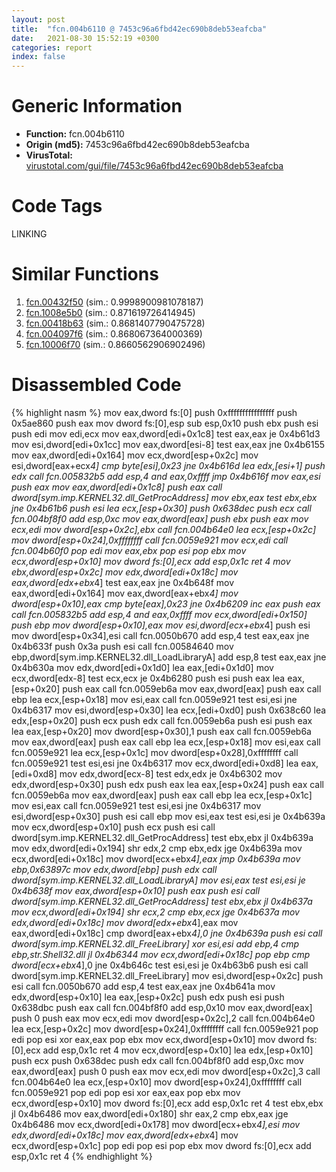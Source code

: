 ```yaml
---
layout: post
title:  "fcn.004b6110 @ 7453c96a6fbd42ec690b8deb53eafcba"
date:   2021-08-30 15:52:19 +0300
categories: report
index: false
---
```


# Generic Information
- **Function:** fcn.004b6110
- **Origin (md5):** 7453c96a6fbd42ec690b8deb53eafcba
- **VirusTotal:** [virustotal.com/gui/file/7453c96a6fbd42ec690b8deb53eafcba][virustotal_ref]

# Code Tags
<span class="tag" id="LINKING">LINKING</span>


# Similar Functions

1. [fcn.00432f50][similar_1_ref] (sim.: 0.9998900981078187)
2. [fcn.1008e5b0][similar_2_ref] (sim.: 0.871619726414945)
3. [fcn.00418b63][similar_3_ref] (sim.: 0.8681407790475728)
4. [fcn.004097f6][similar_4_ref] (sim.: 0.868067364000369)
5. [fcn.10006f70][similar_5_ref] (sim.: 0.8660562906902496)


# Disassembled Code

{% highlight nasm %}
mov eax,dword fs:[0]
push 0xffffffffffffffff
push 0x5ae860
push eax
mov dword fs:[0],esp
sub esp,0x10
push ebx
push esi
push edi
mov edi,ecx
mov eax,dword[edi+0x1c8]
test eax,eax
je 0x4b61d3
mov esi,dword[edi+0x1cc]
mov eax,dword[esi-8]
test eax,eax
jne 0x4b6155
mov eax,dword[edi+0x164]
mov ecx,dword[esp+0x2c]
mov esi,dword[eax+ecx*4]
cmp byte[esi],0x23
jne 0x4b616d
lea edx,[esi+1]
push edx
call fcn.005832b5
add esp,4
and eax,0xffff
jmp 0x4b616f
mov eax,esi
push eax
mov eax,dword[edi+0x1c8]
push eax
call dword[sym.imp.KERNEL32.dll_GetProcAddress]
mov ebx,eax
test ebx,ebx
jne 0x4b61b6
push esi
lea ecx,[esp+0x30]
push 0x638dec
push ecx
call fcn.004bf8f0
add esp,0xc
mov eax,dword[eax]
push ebx
push eax
mov ecx,edi
mov dword[esp+0x2c],ebx
call fcn.004b64e0
lea ecx,[esp+0x2c]
mov dword[esp+0x24],0xffffffff
call fcn.0059e921
mov ecx,edi
call fcn.004b60f0
pop edi
mov eax,ebx
pop esi
pop ebx
mov ecx,dword[esp+0x10]
mov dword fs:[0],ecx
add esp,0x1c
ret 4
mov ebx,dword[esp+0x2c]
mov edx,dword[edi+0x18c]
mov eax,dword[edx+ebx*4]
test eax,eax
jne 0x4b648f
mov eax,dword[edi+0x164]
mov eax,dword[eax+ebx*4]
mov dword[esp+0x10],eax
cmp byte[eax],0x23
jne 0x4b6209
inc eax
push eax
call fcn.005832b5
add esp,4
and eax,0xffff
mov ecx,dword[edi+0x150]
push ebp
mov dword[esp+0x10],eax
mov esi,dword[ecx+ebx*4]
push esi
mov dword[esp+0x34],esi
call fcn.0050b670
add esp,4
test eax,eax
jne 0x4b633f
push 0x3a
push esi
call fcn.00584640
mov ebp,dword[sym.imp.KERNEL32.dll_LoadLibraryA]
add esp,8
test eax,eax
jne 0x4b630a
mov edx,dword[edi+0x1d0]
lea eax,[edi+0x1d0]
mov ecx,dword[edx-8]
test ecx,ecx
je 0x4b6280
push esi
push eax
lea eax,[esp+0x20]
push eax
call fcn.0059eb6a
mov eax,dword[eax]
push eax
call ebp
lea ecx,[esp+0x18]
mov esi,eax
call fcn.0059e921
test esi,esi
jne 0x4b6317
mov esi,dword[esp+0x30]
lea ecx,[edi+0xd0]
push 0x638c60
lea edx,[esp+0x20]
push ecx
push edx
call fcn.0059eb6a
push esi
push eax
lea eax,[esp+0x20]
mov dword[esp+0x30],1
push eax
call fcn.0059eb6a
mov eax,dword[eax]
push eax
call ebp
lea ecx,[esp+0x18]
mov esi,eax
call fcn.0059e921
lea ecx,[esp+0x1c]
mov dword[esp+0x28],0xffffffff
call fcn.0059e921
test esi,esi
jne 0x4b6317
mov ecx,dword[edi+0xd8]
lea eax,[edi+0xd8]
mov edx,dword[ecx-8]
test edx,edx
je 0x4b6302
mov edx,dword[esp+0x30]
push edx
push eax
lea eax,[esp+0x24]
push eax
call fcn.0059eb6a
mov eax,dword[eax]
push eax
call ebp
lea ecx,[esp+0x1c]
mov esi,eax
call fcn.0059e921
test esi,esi
jne 0x4b6317
mov esi,dword[esp+0x30]
push esi
call ebp
mov esi,eax
test esi,esi
je 0x4b639a
mov ecx,dword[esp+0x10]
push ecx
push esi
call dword[sym.imp.KERNEL32.dll_GetProcAddress]
test ebx,ebx
jl 0x4b639a
mov edx,dword[edi+0x194]
shr edx,2
cmp ebx,edx
jge 0x4b639a
mov ecx,dword[edi+0x18c]
mov dword[ecx+ebx*4],eax
jmp 0x4b639a
mov ebp,0x63897c
mov edx,dword[ebp]
push edx
call dword[sym.imp.KERNEL32.dll_LoadLibraryA]
mov esi,eax
test esi,esi
je 0x4b638f
mov eax,dword[esp+0x10]
push eax
push esi
call dword[sym.imp.KERNEL32.dll_GetProcAddress]
test ebx,ebx
jl 0x4b637a
mov ecx,dword[edi+0x194]
shr ecx,2
cmp ebx,ecx
jge 0x4b637a
mov edx,dword[edi+0x18c]
mov dword[edx+ebx*4],eax
mov eax,dword[edi+0x18c]
cmp dword[eax+ebx*4],0
jne 0x4b639a
push esi
call dword[sym.imp.KERNEL32.dll_FreeLibrary]
xor esi,esi
add ebp,4
cmp ebp,str.Shell32.dll
jl 0x4b6344
mov ecx,dword[edi+0x18c]
pop ebp
cmp dword[ecx+ebx*4],0
jne 0x4b646c
test esi,esi
je 0x4b63b6
push esi
call dword[sym.imp.KERNEL32.dll_FreeLibrary]
mov esi,dword[esp+0x2c]
push esi
call fcn.0050b670
add esp,4
test eax,eax
jne 0x4b641a
mov edx,dword[esp+0x10]
lea eax,[esp+0x2c]
push edx
push esi
push 0x638dbc
push eax
call fcn.004bf8f0
add esp,0x10
mov eax,dword[eax]
push 0
push eax
mov ecx,edi
mov dword[esp+0x2c],2
call fcn.004b64e0
lea ecx,[esp+0x2c]
mov dword[esp+0x24],0xffffffff
call fcn.0059e921
pop edi
pop esi
xor eax,eax
pop ebx
mov ecx,dword[esp+0x10]
mov dword fs:[0],ecx
add esp,0x1c
ret 4
mov ecx,dword[esp+0x10]
lea edx,[esp+0x10]
push ecx
push 0x638dec
push edx
call fcn.004bf8f0
add esp,0xc
mov eax,dword[eax]
push 0
push eax
mov ecx,edi
mov dword[esp+0x2c],3
call fcn.004b64e0
lea ecx,[esp+0x10]
mov dword[esp+0x24],0xffffffff
call fcn.0059e921
pop edi
pop esi
xor eax,eax
pop ebx
mov ecx,dword[esp+0x10]
mov dword fs:[0],ecx
add esp,0x1c
ret 4
test ebx,ebx
jl 0x4b6486
mov eax,dword[edi+0x180]
shr eax,2
cmp ebx,eax
jge 0x4b6486
mov ecx,dword[edi+0x178]
mov dword[ecx+ebx*4],esi
mov edx,dword[edi+0x18c]
mov eax,dword[edx+ebx*4]
mov ecx,dword[esp+0x1c]
pop edi
pop esi
pop ebx
mov dword fs:[0],ecx
add esp,0x1c
ret 4
{% endhighlight %}


[similar_1_ref]: /report/fcn.00432f50@3e981d1767f44f5fe2446a49ffe52f4e
[similar_2_ref]: /report/fcn.1008e5b0@2585b133c2e70968905cce13b1fc2654
[similar_3_ref]: /report/fcn.00418b63@ba5ec83721de3ca10b3c9583f3b2c6a1
[similar_4_ref]: /report/fcn.004097f6@418e0921f3a9bd4f5bc0dcc59623b5a1
[similar_5_ref]: /report/fcn.10006f70@4c3818fdf32d89a09257dbc9d3e142ea
[virustotal_ref]: https://www.virustotal.com/gui/file/7453c96a6fbd42ec690b8deb53eafcba